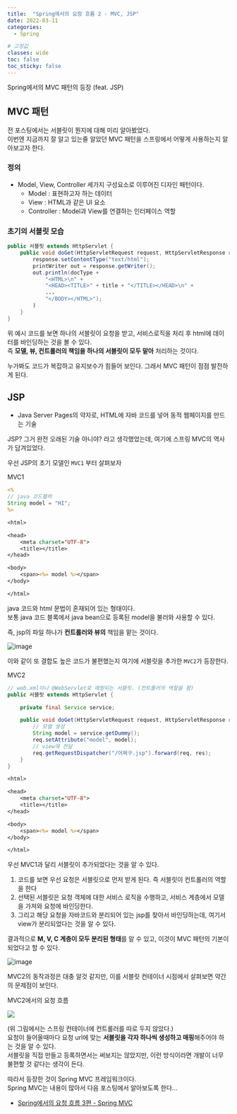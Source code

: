 ```yaml
---
title:  "Spring에서의 요청 흐름 2 - MVC, JSP"
date: 2022-03-11
categories: 
  - Spring

# 고정값
classes: wide
toc: false
toc_sticky: false
---
```


Spring에서의 MVC 패턴의 등장 (feat. JSP)

## MVC 패턴

전 포스팅에서는 서블릿이 뭔지에 대해 미리 알아봤었다.   
이번엔 지금까지 잘 알고 있는줄 알았던 MVC 패턴을 스프링에서 어떻게 사용하는지 알아보고자 한다.   

### 정의

- Model, View, Controller 세가지 구성요소로 이루어진 디자인 패턴이다.
    - Model : 표현하고자 하는 데이터
    - View : HTML과 같은 UI 요소
    - Controller : Model과 View를 연결하는 인터페이스 역할

### 초기의 서블릿 모습

```java
public 서블릿 extends HttpServlet {
    public void doGet(HttpServletRequest request, HttpServletResponse response) throws ServletException, IOException {
        response.setContentType("text/html");
        printWriter out = response.getWriter();
        out.println(docType + 
            "<HTML>\n" +
            "<HEAD><TITLE>" + title + "</TITLE></HEAD>\n" +
            ...
            "</BODY></HTML>");
        )
    }
}
```

위 예시 코드를 보면 하나의 서블릿이 요청을 받고, 서비스로직을 처리 후 html에 데이터를 바인딩하는 것을 볼 수 있다.   
즉 **모델, 뷰, 컨트롤러의 책임을 하나의 서블릿이 모두 맡아** 처리하는 것이다.   

누가봐도 코드가 복잡하고 유지보수가 힘들어 보인다. 그래서 MVC 패턴이 점점 발전하게 된다.   

## JSP

- Java Server Pages의 약자로, HTML에 자바 코드를 넣어 동적 웹페이지를 만드는 기술

JSP? 그거 완전 오래된 기술 아니야? 라고 생각했었는데, 여기에 스프링 MVC의 역사가 담겨있었다.   

우선 JSP의 초기 모델인 `MVC1` 부터 살펴보자

<div class="sub_title">MVC1</div>

```jsp
<%
// java 코드블럭
String model = "HI";
%>

<html>

<head>
    <meta charset="UTF-8">
    <title></title>
</head>

<body>
	<span><%= model %></span>
</body>

</html>
```

java 코드와 html 문법이 혼재되어 있는 형태이다.   
보통 java 코드 블록에서 java bean으로 등록된 model을 불러와 사용할 수 있다.   

즉, jsp의 파일 하나가 **컨트롤러와 뷰의** 책임을 맡는 것이다.

![image](https://user-images.githubusercontent.com/71180414/157804029-d2540e45-efd7-4feb-9295-4dc7ce3a40c2.png)

이와 같이 또 결합도 높은 코드가 불편했는지 여기에 서블릿을 추가한 `MVC2`가 등장한다.

<div class="sub_title">MVC2</div>

```java
// web.xml이나 @WebServlet로 매핑되는 서블릿. (컨트롤러의 역할을 함)
public 서블릿 extends HttpServlet {

    private final Service service;

    public void doGet(HttpServletRequest request, HttpServletResponse response) throws ServletException, IOException {
        // 모델 생성
        String model = service.getDummy();
        req.setAttribute("model", model);
        // view에 전달
        req.getRequestDispatcher("/어쩌구.jsp").forward(req, res);
    }
}
```

```jsp
<html>

<head>
    <meta charset="UTF-8">
    <title></title>
</head>

<body>
	<span><%= model %></span>
</body>

</html>
```

우선 MVC1과 달리 서블릿이 추가되었다는 것을 알 수 있다.   

1. 코드를 보면 우선 요청은 서블릿으로 먼저 받게 된다. 즉 서블릿이 컨트롤러의 역할을 한다   
2. 선택된 서블릿은 요청 객체에 대한 서비스 로직을 수행하고, 서비스 계층에서 모델을 가져와 요청에 바인딩한다.   
3. 그리고 해당 요청을 자바코드와 분리되어 있는 jsp를 찾아서 바인딩하는데, 여기서 view가 분리되었다는 것을 알 수 있다.   

결과적으로 **M, V, C 계층이 모두 분리된 형태**를 알 수 있고, 이것이 MVC 패턴의 기본이 되었다고 할 수 있다.

![image](https://user-images.githubusercontent.com/71180414/157859370-74969601-4eb3-4854-b10b-4471ef6a6b41.png)

MVC2의 동작과정은 대충 알것 같지만, 이를 서블릿 컨테이너 시점에서 살펴보면 약간의 문제점이 보인다.   

<div class="sub_title">MVC2에서의 요청 흐름</div>

![](https://user-images.githubusercontent.com/71180414/157863469-754b62c9-f440-4668-a5f8-5e805e3c3f9a.png)

(위 그림에서는 스프링 컨테이너에 컨트롤러를 따로 두지 않았다.)   
요청이 들어올때마다 요청 url에 맞는 **서블릿을 각자 하나씩 생성하고 매핑**해주어야 하는 것을 알 수 있다.    
서블릿을 직접 만들고 등록하면서는 써보지는 않았지만, 이런 방식이라면 개발이 너무 불편할 것 같다는 생각이 든다.   

따라서 등장한 것이 Spring MVC 프레임워크이다.   
Spring MVC는 내용이 많아서 다음 포스팅에서 알아보도록 한다...

- [Spring에서의 요청 흐름 3편 - Spring MVC](/spring/4/)

<br>
